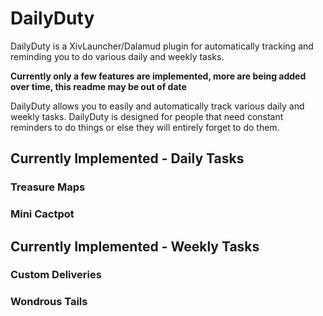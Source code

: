 # DailyDuty
DailyDuty is a XivLauncher/Dalamud plugin for automatically tracking and reminding you to do various daily and weekly tasks.

**Currently only a few features are implemented, more are being added over time, this readme may be out of date**

DailyDuty allows you to easily and automatically track various daily and weekly tasks.
DailyDuty is designed for people that need constant reminders to do things or else they will entirely forget to do them.



## Currently Implemented - Daily Tasks

### Treasure Maps

### Mini Cactpot


## Currently Implemented - Weekly Tasks

### Custom Deliveries


### Wondrous Tails

